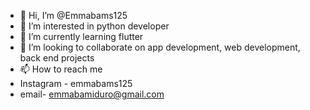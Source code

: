 - 👋 Hi, I’m @Emmabams125
- 👀 I’m interested in python developer 
- 🌱 I’m currently learning flutter 
- 💞️ I’m looking to collaborate on app development, web development, back end projects
- 📫 How to reach me
- Instagram - emmabams125
- email- emmabamiduro@gmail.com

<!---
Emmabams125/Emmabams125 is a ✨ special ✨ repository because its `README.md` (this file) appears on your GitHub profile.
You can click the Preview link to take a look at your changes.
--->
